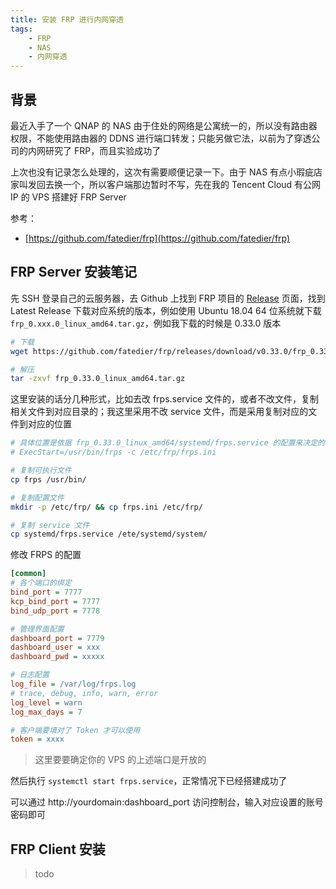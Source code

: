 ```yaml
---
title: 安装 FRP 进行内网穿透
tags:
    - FRP
    - NAS
    - 内网穿透
---
```


## 背景

最近入手了一个 QNAP 的 NAS 由于住处的网络是公寓统一的，所以没有路由器权限，不能使用路由器的 DDNS 进行端口转发；只能另做它法，以前为了穿透公司的内网研究了 FRP，而且实验成功了

上次也没有记录怎么处理的，这次有需要顺便记录一下。由于 NAS 有点小瑕疵店家叫发回去换一个，所以客户端那边暂时不写，先在我的 Tencent Cloud 有公网 IP 的 VPS 搭建好 FRP Server

参考：

- [https://github.com/fatedier/frp](https://github.com/fatedier/frp)


## FRP Server 安装笔记

先 SSH 登录自己的云服务器，去 Github 上找到 FRP 项目的 [Release](https://github.com/fatedier/frp/releases) 页面，找到 Latest Release 下载对应系统的版本，例如使用 Ubuntu 18.04 64 位系统就下载 `frp_0.xxx.0_linux_amd64.tar.gz`，例如我下载的时候是 0.33.0 版本

```bash
# 下载
wget https://github.com/fatedier/frp/releases/download/v0.33.0/frp_0.33.0_linux_amd64.tar.gz

# 解压
tar -zxvf frp_0.33.0_linux_amd64.tar.gz
```

这里安装的话分几种形式，比如去改 frps.service 文件的，或者不改文件，复制相关文件到对应目录的；我这里采用不改 service 文件，而是采用复制对应的文件到对应的位置

```bash
# 具体位置是依据 frp_0.33.0_linux_amd64/systemd/frps.service 的配置来决定的
# ExecStart=/usr/bin/frps -c /etc/frp/frps.ini

# 复制可执行文件
cp frps /usr/bin/

# 复制配置文件
mkdir -p /etc/frp/ && cp frps.ini /etc/frp/

# 复制 service 文件
cp systemd/frps.service /ete/systemd/system/
```

修改 FRPS 的配置

```ini
[common]
# 各个端口的绑定
bind_port = 7777
kcp_bind_port = 7777
bind_udp_port = 7778

# 管理界面配置
dashboard_port = 7779
dashboard_user = xxx
dashboard_pwd = xxxxx

# 日志配置
log_file = /var/log/frps.log
# trace, debug, info, warn, error
log_level = warn
log_max_days = 7

# 客户端要填对了 Token 才可以使用
token = xxxx
```

> 这里要要确定你的 VPS 的上述端口是开放的

然后执行 `systemctl start frps.service`，正常情况下已经搭建成功了

可以通过 http://yourdomain:dashboard_port 访问控制台，输入对应设置的账号密码即可


## FRP Client 安装

> todo
